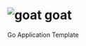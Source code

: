 
# ![goat](https://s3-us-west-2.amazonaws.com/xaevman-git/goat_icon.png)  goat

Go Application Template

